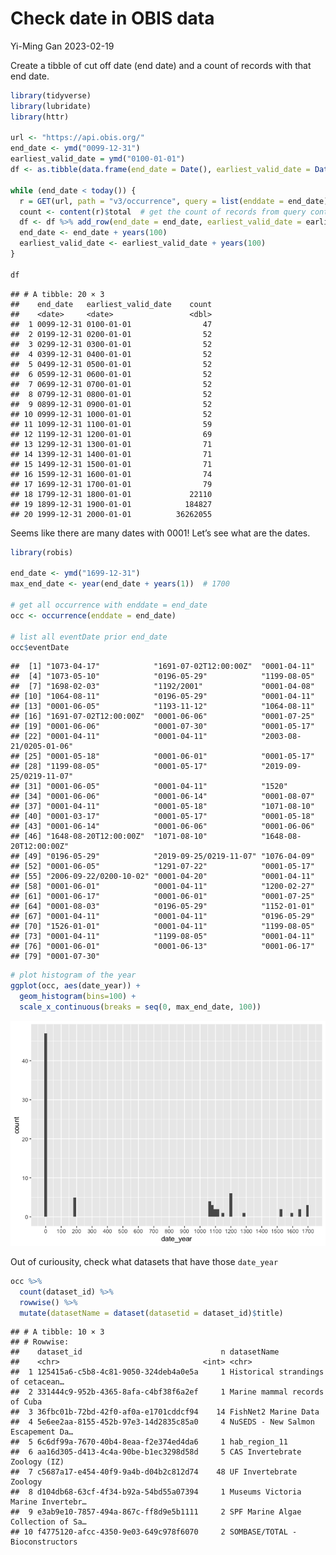 Check date in OBIS data
================
Yi-Ming Gan
2023-02-19

Create a tibble of cut off date (end date) and a count of records with
that end date.

``` r
library(tidyverse)
library(lubridate)
library(httr)

url <- "https://api.obis.org/"
end_date <- ymd("0099-12-31")
earliest_valid_date = ymd("0100-01-01")
df <- as.tibble(data.frame(end_date = Date(), earliest_valid_date = Date(), count = numeric()))

while (end_date < today()) {
  r = GET(url, path = "v3/occurrence", query = list(enddate = end_date))
  count <- content(r)$total  # get the count of records from query content
  df <- df %>% add_row(end_date = end_date, earliest_valid_date = earliest_valid_date, count = count)
  end_date <- end_date + years(100)
  earliest_valid_date <- earliest_valid_date + years(100)
}

df
```

    ## # A tibble: 20 × 3
    ##    end_date   earliest_valid_date    count
    ##    <date>     <date>                 <dbl>
    ##  1 0099-12-31 0100-01-01                47
    ##  2 0199-12-31 0200-01-01                52
    ##  3 0299-12-31 0300-01-01                52
    ##  4 0399-12-31 0400-01-01                52
    ##  5 0499-12-31 0500-01-01                52
    ##  6 0599-12-31 0600-01-01                52
    ##  7 0699-12-31 0700-01-01                52
    ##  8 0799-12-31 0800-01-01                52
    ##  9 0899-12-31 0900-01-01                52
    ## 10 0999-12-31 1000-01-01                52
    ## 11 1099-12-31 1100-01-01                59
    ## 12 1199-12-31 1200-01-01                69
    ## 13 1299-12-31 1300-01-01                71
    ## 14 1399-12-31 1400-01-01                71
    ## 15 1499-12-31 1500-01-01                71
    ## 16 1599-12-31 1600-01-01                74
    ## 17 1699-12-31 1700-01-01                79
    ## 18 1799-12-31 1800-01-01             22110
    ## 19 1899-12-31 1900-01-01            184827
    ## 20 1999-12-31 2000-01-01          36262055

Seems like there are many dates with 0001! Let’s see what are the dates.

``` r
library(robis)

end_date <- ymd("1699-12-31")
max_end_date <- year(end_date + years(1))  # 1700

# get all occurrence with enddate = end_date
occ <- occurrence(enddate = end_date)

# list all eventDate prior end_date
occ$eventDate
```

    ##  [1] "1073-04-17"            "1691-07-02T12:00:00Z"  "0001-04-11"           
    ##  [4] "1073-05-10"            "0196-05-29"            "1199-08-05"           
    ##  [7] "1698-02-03"            "1192/2001"             "0001-04-08"           
    ## [10] "1064-08-11"            "0196-05-29"            "0001-04-11"           
    ## [13] "0001-06-05"            "1193-11-12"            "1064-08-11"           
    ## [16] "1691-07-02T12:00:00Z"  "0001-06-06"            "0001-07-25"           
    ## [19] "0001-06-06"            "0001-07-30"            "0001-05-17"           
    ## [22] "0001-04-11"            "0001-04-11"            "2003-08-21/0205-01-06"
    ## [25] "0001-05-18"            "0001-06-01"            "0001-05-17"           
    ## [28] "1199-08-05"            "0001-05-17"            "2019-09-25/0219-11-07"
    ## [31] "0001-06-05"            "0001-04-11"            "1520"                 
    ## [34] "0001-06-06"            "0001-06-14"            "0001-08-07"           
    ## [37] "0001-04-11"            "0001-05-18"            "1071-08-10"           
    ## [40] "0001-03-17"            "0001-05-17"            "0001-05-18"           
    ## [43] "0001-06-14"            "0001-06-06"            "0001-06-06"           
    ## [46] "1648-08-20T12:00:00Z"  "1071-08-10"            "1648-08-20T12:00:00Z" 
    ## [49] "0196-05-29"            "2019-09-25/0219-11-07" "1076-04-09"           
    ## [52] "0001-06-05"            "1291-07-22"            "0001-05-17"           
    ## [55] "2006-09-22/0200-10-02" "0001-04-20"            "0001-04-11"           
    ## [58] "0001-06-01"            "0001-04-11"            "1200-02-27"           
    ## [61] "0001-06-17"            "0001-06-01"            "0001-07-25"           
    ## [64] "0001-08-03"            "0196-05-29"            "1152-01-01"           
    ## [67] "0001-04-11"            "0001-04-11"            "0196-05-29"           
    ## [70] "1526-01-01"            "0001-04-11"            "1199-08-05"           
    ## [73] "0001-04-11"            "1199-08-05"            "0001-04-11"           
    ## [76] "0001-06-01"            "0001-06-13"            "0001-06-17"           
    ## [79] "0001-07-30"

``` r
# plot histogram of the year
ggplot(occ, aes(date_year)) + 
  geom_histogram(bins=100) +
  scale_x_continuous(breaks = seq(0, max_end_date, 100))
```

![](obis-data_files/figure-gfm/unique%20years-1.png)<!-- -->

Out of curiousity, check what datasets that have those `date_year`

``` r
occ %>% 
  count(dataset_id) %>%
  rowwise() %>%
  mutate(datasetName = dataset(datasetid = dataset_id)$title)
```

    ## # A tibble: 10 × 3
    ## # Rowwise: 
    ##    dataset_id                               n datasetName                       
    ##    <chr>                                <int> <chr>                             
    ##  1 125415a6-c5b8-4c81-9050-324deb4a0e5a     1 Historical strandings of cetacean…
    ##  2 331444c9-952b-4365-8afa-c4bf38f6a2ef     1 Marine mammal records of Cuba     
    ##  3 36fbc01b-72bd-42f0-af0a-e1701cddcf94    14 FishNet2 Marine Data              
    ##  4 5e6ee2aa-8155-452b-97e3-14d2835c85a0     4 NuSEDS - New Salmon Escapement Da…
    ##  5 6c6df99a-7670-40b4-8eaa-f2e374ed4da6     1 hab_region_11                     
    ##  6 aa16d305-d413-4c4a-90be-b1ec3298d58d     5 CAS Invertebrate Zoology (IZ)     
    ##  7 c5687a17-e454-40f9-9a4b-d04b2c812d74    48 UF Invertebrate Zoology           
    ##  8 d104db68-63cf-4f34-b92a-54bd55a07394     1 Museums Victoria Marine Invertebr…
    ##  9 e3ab9e10-7857-494a-867c-ff8d9e5b1111     2 SPF Marine Algae Collection of Sa…
    ## 10 f4775120-afcc-4350-9e03-649c978f6070     2 SOMBASE/TOTAL - Bioconstructors
